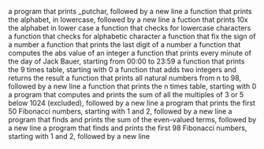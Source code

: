  a program that prints _putchar, followed by a new line
a function that prints the alphabet, in lowercase, followed by a new line
a fuction that prints 10x the alphabet in lower case
a function that checks for lowercase characters
a function that checks for alphabetic character
a function that fix the sign of a number
a function that prints the last digit of a number
a function that computes the abs value of an integer
a function that prints every minute of the day of Jack Bauer, starting from 00:00 to 23:59
 a function that prints the 9 times table, starting with 0
a function that adds two integers and returns the result
a function that prints all natural numbers from n to 98, followed by a new line
a function that prints the n times table, starting with 0
a program that computes and prints the sum of all the multiples of 3 or 5 below 1024 (excluded), followed by a new line
a program that prints the first 50 Fibonacci numbers, starting with 1 and 2, followed by a new line
a program that finds and prints the sum of the even-valued terms, followed by a new line
a program that finds and prints the first 98 Fibonacci numbers, starting with 1 and 2, followed by a new line
